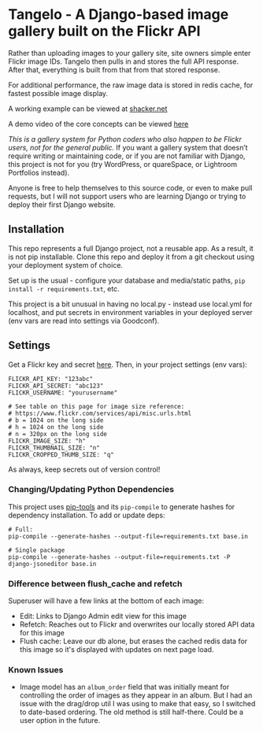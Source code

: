 # Tangelo - A Django-based image gallery built on the Flickr API

Rather than uploading images to your gallery site, site owners simple enter Flickr image IDs. Tangelo then pulls in and stores the full API response. After that, everything is built from that from that stored response.

For additional performance, the raw image data is stored in redis cache, for fastest possible image display.

A working example can be viewed at [shacker.net](https://shacker.net)

A demo video of the core concepts can be viewed [here](https://www.youtube.com/watch?v=K5676XDifrs)

*This is a gallery system for Python coders who also happen to be Flickr users, not for the
general public.* If you want a gallery system that doesn’t require writing or maintaining code, or if you are not familiar with Django, this project is not for you (try WordPress, or  quareSpace, or Lightroom Portfolios instead).

Anyone is free to help themselves to this source code, or even to make pull requests, but I will not support users who are learning Django or trying to deploy their first Django website.

## Installation
This repo represents a full Django project, not a reusable app. As a result, it is not pip
installable. Clone this repo and deploy it from a git checkout using your deployment system of
choice.

Set up is the usual - configure your database and media/static paths, `pip install -r requirements.txt`, etc.

This project is a bit unusual in having no local.py - instead use local.yml for localhost, and put
secrets in environment variables in your deployed server (env vars are read into settings via Goodconf).

## Settings
Get a Flickr key and secret [here](https://www.flickr.com/services/api/misc.api_keys.html). Then, in your project settings (env vars):

```
FLICKR_API_KEY: "123abc"
FLICKR_API_SECRET: "abc123"
FLICKR_USERNAME: "yourusername"

# See table on this page for image size reference:
# https://www.flickr.com/services/api/misc.urls.html
# b = 1024 on the long side
# h = 1024 on the long side
# n = 320px on the long side
FLICKR_IMAGE_SIZE: "h"
FLICKR_THUMBNAIL_SIZE: "n"
FLICKR_CROPPED_THUMB_SIZE: "q"
```

As always, keep secrets out of version control!

### Changing/Updating Python Dependencies

This project uses [pip-tools](https://pypi.org/project/pip-tools/) and its `pip-compile` to generate hashes for dependency installation. To add or update deps:

```
# Full:
pip-compile --generate-hashes --output-file=requirements.txt base.in

# Single package
pip-compile --generate-hashes --output-file=requirements.txt -P django-jsoneditor base.in
```

### Difference between flush_cache and refetch

Superuser will have a few links at the bottom of each image:

- Edit: Links to Django Admin edit view for this image
- Refetch: Reaches out to Flickr and overwrites our locally stored API data for this image
- Flush cache: Leave our db alone, but erases the cached redis data for this image so it's
  displayed with updates on next page load.

### Known Issues

- Image model has an `album_order` field that was initially meant for controlling the order of images as they appear in an album. But I had an issue with the drag/drop util I was using to make that easy, so I switched to date-based ordering. The old method is still half-there. Could be a user option in the future.

